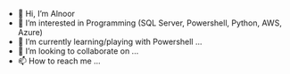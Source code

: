 - 👋 Hi, I’m Alnoor
- 👀 I’m interested in Programming (SQL Server, Powershell, Python, AWS, Azure)
- 🌱 I’m currently learning/playing with Powershell  ...
- 💞️ I’m looking to collaborate on ...
- 📫 How to reach me ...

<!---
chagunxx/chagunxx is a ✨ special ✨ repository because its `README.md` (this file) appears on your GitHub profile.
You can click the Preview link to take a look at your changes.
--->
